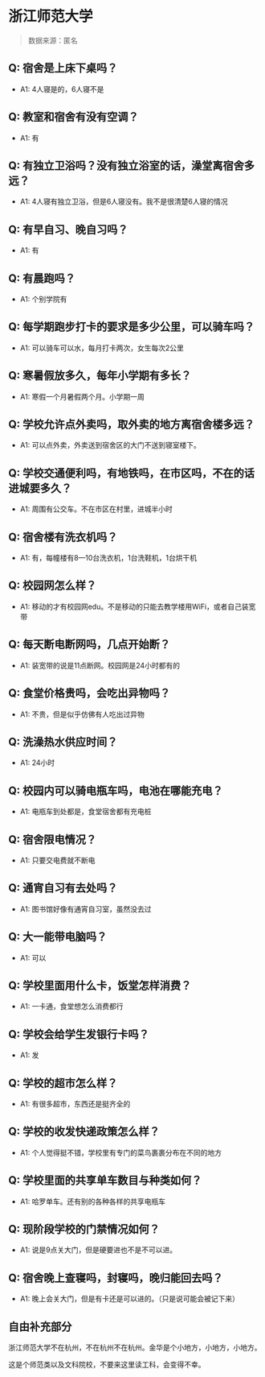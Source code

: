 # 浙江师范大学

> 数据来源：匿名

## Q: 宿舍是上床下桌吗？

- A1: 4人寝是的，6人寝不是

## Q: 教室和宿舍有没有空调？

- A1: 有

## Q: 有独立卫浴吗？没有独立浴室的话，澡堂离宿舍多远？

- A1: 4人寝有独立卫浴，但是6人寝没有。我不是很清楚6人寝的情况

## Q: 有早自习、晚自习吗？

- A1: 有

## Q: 有晨跑吗？

- A1: 个别学院有

## Q: 每学期跑步打卡的要求是多少公里，可以骑车吗？

- A1: 可以骑车可以水，每月打卡两次，女生每次2公里

## Q: 寒暑假放多久，每年小学期有多长？

- A1: 寒假一个月暑假两个月。小学期一周

## Q: 学校允许点外卖吗，取外卖的地方离宿舍楼多远？

- A1: 可以点外卖，外卖送到宿舍区的大门不送到寝室楼下。

## Q: 学校交通便利吗，有地铁吗，在市区吗，不在的话进城要多久？

- A1: 周围有公交车。不在市区在村里，进城半小时

## Q: 宿舍楼有洗衣机吗？

- A1: 有，每幢楼有8—10台洗衣机，1台洗鞋机，1台烘干机

## Q: 校园网怎么样？

- A1: 移动的才有校园网edu。不是移动的只能去教学楼用WiFi，或者自己装宽带

## Q: 每天断电断网吗，几点开始断？

- A1: 装宽带的说是11点断网。校园网是24小时都有的

## Q: 食堂价格贵吗，会吃出异物吗？

- A1: 不贵，但是似乎仿佛有人吃出过异物

## Q: 洗澡热水供应时间？

- A1: 24小时

## Q: 校园内可以骑电瓶车吗，电池在哪能充电？

- A1: 电瓶车到处都是，食堂宿舍都有充电桩

## Q: 宿舍限电情况？

- A1: 只要交电费就不断电

## Q: 通宵自习有去处吗？

- A1: 图书馆好像有通宵自习室，虽然没去过

## Q: 大一能带电脑吗？

- A1: 可以

## Q: 学校里面用什么卡，饭堂怎样消费？

- A1: 一卡通，食堂想怎么消费都行

## Q: 学校会给学生发银行卡吗？

- A1: 发

## Q: 学校的超市怎么样？

- A1: 有很多超市，东西还是挺齐全的

## Q: 学校的收发快递政策怎么样？

- A1: 个人觉得挺不错，学校里有专门的菜鸟裹裹分布在不同的地方

## Q: 学校里面的共享单车数目与种类如何？

- A1: 哈罗单车。还有别的各种各样的共享电瓶车

## Q: 现阶段学校的门禁情况如何？

- A1: 说是9点关大门，但是硬要进也不是不可以进。

## Q: 宿舍晚上查寝吗，封寝吗，晚归能回去吗？

- A1: 晚上会关大门，但是有卡还是可以进的。（只是说可能会被记下来）

## 自由补充部分

浙江师范大学不在杭州，不在杭州不在杭州。金华是个小地方，小地方，小地方。

这是个师范类以及文科院校，不要来这里读工科，会变得不幸。